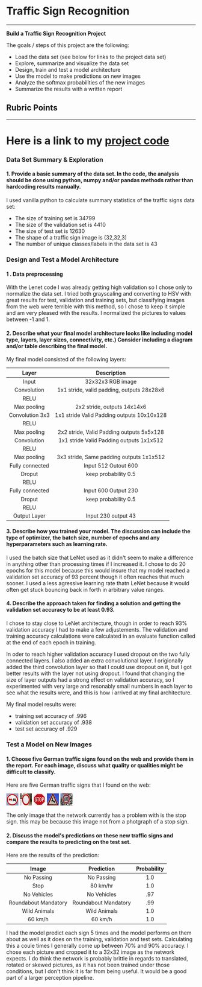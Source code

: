 # **Traffic Sign Recognition** 

---

**Build a Traffic Sign Recognition Project**

The goals / steps of this project are the following:
* Load the data set (see below for links to the project data set)
* Explore, summarize and visualize the data set
* Design, train and test a model architecture
* Use the model to make predictions on new images
* Analyze the softmax probabilities of the new images
* Summarize the results with a written report


[//]: # (Image References)

[image1]: ./examples/visualization.jpg "Visualization"
[image2]: ./examples/grayscale.jpg "Grayscaling"
[image3]: ./examples/random_noise.jpg "Random Noise"
[image4]: ./nopass.png "Traffic Sign 1"
[image5]: ./novh.png "Traffic Sign 2"
[image6]: ./stop.png "Traffic Sign 3"
[image7]: ./wild.png "Traffic Sign 4"
[image8]: ./60.png "Traffic Sign 5"

## Rubric Points
---

# Here is a link to my [project code](https://github.com/mi7flat/Sign_Classifier/blob/master/Traffic_Sign_Classifier.ipynb)

### Data Set Summary & Exploration

#### 1. Provide a basic summary of the data set. In the code, the analysis should be done using python, numpy and/or pandas methods rather than hardcoding results manually.

I used vanilla python to calculate summary statistics of the traffic
signs data set:

* The size of training set is 34799
* The size of the validation set is 4410
* The size of test set is 12630
* The shape of a traffic sign image is (32,32,3)
* The number of unique classes/labels in the data set is 43



### Design and Test a Model Architecture

#### 1 . Data preprocessing

With the Lenet code I was already getting high validation so I chose only to normalize the data set. I tried both grayscaling and converting to HSV with great results for test, validation and training sets, but classifying images from the web were terrible with this method, so I chose to keep it simple and am very pleased with the results. I normalized the pictures to values between -1 and 1. 




#### 2. Describe what your final model architecture looks like including model type, layers, layer sizes, connectivity, etc.) Consider including a diagram and/or table describing the final model.

My final model consisted of the following layers:

| Layer         		|     Description	        					| 
|:---------------------:|:---------------------------------------------:| 
| Input         		| 32x32x3 RGB image   							| 
| Convolution      	| 1x1 stride, valid padding, outputs 28x28x6 	|
| RELU					|												|
| Max pooling	      	| 2x2 stride,  outputs 14x14x6 				|
| Convolution 3x3	    | 1x1 stride Valid Padding outputs 10x10x128     									|
| RELU					|												|
| Max pooling	      	| 2x2 stride,  Valid Padding 		outputs 5x5x128 		|
| Convolution	    | 1x1 stride Valid Padding outputs 1x1x512       									|
| RELU					|												|
| Max pooling	      	| 3x3 stride,  Same padding		outputs 1x1x512		|
| Fully connected		|  Input 512  Outout 600      									|
| Droput | keep probability 0.5 |
| RELU					|												|
| Fully connected		|   Input 600 Output 230   									|
| Droput | keep probability 0.5 |
| RELU					|												|
| Output Layer |  Input 230 output 43 

 


#### 3. Describe how you trained your model. The discussion can include the type of optimizer, the batch size, number of epochs and any hyperparameters such as learning rate.

I used the batch size that LeNet used as it didn't seem to make a difference in anything other than processing times if I increased it. I chose to do 20 epochs for this model because this would insure that my model reached a validation set accuracy of 93 percent though it often reaches that much sooner. I used a less agressive learning rate thatn LeNet because it would often get stuck bouncing back in forth in arbitrary value ranges. 

#### 4. Describe the approach taken for finding a solution and getting the validation set accuracy to be at least 0.93.

I chose to stay close to LeNet architecture, though in order to reach 93% validation accuracy I had to make a few adjustements. 
The validation and training accuracy calculations were calculated in an evaluate function called at the end of each epoch in training. 

In oder to reach higher validation accuracy I used dropout on the two fully connected layers. I also added an extra convolutional layer. 
I origionally added the third convolution layer so that I could use dropout on it, but I got better results with the layer not using dropout. I found that changing the size of layer outputs had a strong effect on validation accuracy, so I experimented with very large and resonably small numbers in each layer to see what the results were, and this is how i arrived at my final architecture. 

My final model results were:
* training set accuracy of .996
* validation set accuracy of .938
* test set accuracy of .929


### Test a Model on New Images

#### 1. Choose five German traffic signs found on the web and provide them in the report. For each image, discuss what quality or qualities might be difficult to classify.

Here are five German traffic signs that I found on the web:

![alt text][image4] ![alt text][image5] ![alt text][image6] 
![alt text][image7] ![alt text][image8]

The only image that the network currently has a problem with is the stop sign. this may be because this image not from a photgraph of a stop sign. 

#### 2. Discuss the model's predictions on these new traffic signs and compare the results to predicting on the test set.

Here are the results of the prediction:

| Image			        |     Prediction	        					| Probability|
|:---------------------:|:----------------------:|:-----------------------:| 
| No Passing      		    | No Passing   									 | 1.0|
| Stop     			| 80 km/hr 										| 1.0 |
| No Vehicles					| No Vehicles										| .97|
| Roundabout Mandatory | Roundabout Mandatory | .99 |
|  Wild Animals  		| Wild Animals					 				| 1.0|
| 60 km/h				| 60 km/h	      							| 1.0|

I had the model predict each sign 5 times and the model performs on them about as well as it does on the training, validation and test sets. Calculating this a coule times I generally come up between 70% and 90% accuracy. I chose each picture and cropped it to a 32x32 image as the network expects. I do think the network is probably brittle in regards to translated, rotated or skewed pictures, as it has not been trained under those conditions, but I don't think it is far from being useful. It would be a good part of a larger perception pipeline. 






